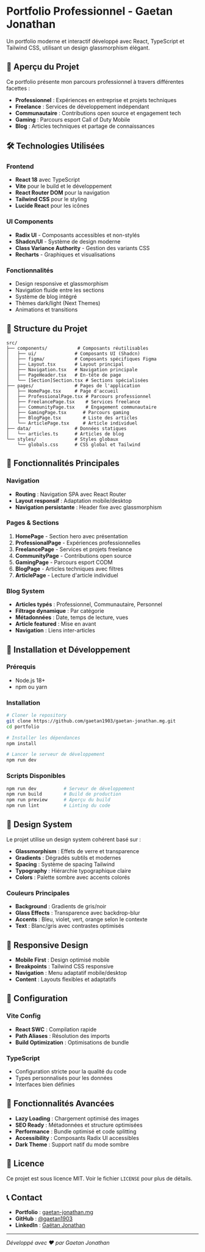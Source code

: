 
# Portfolio Professionnel - Gaetan Jonathan

Un portfolio moderne et interactif développé avec React, TypeScript et Tailwind CSS, utilisant un design glassmorphism élégant.

## 🚀 Aperçu du Projet

Ce portfolio présente mon parcours professionnel à travers différentes facettes :
- **Professionnel** : Expériences en entreprise et projets techniques
- **Freelance** : Services de développement indépendant  
- **Communautaire** : Contributions open source et engagement tech
- **Gaming** : Parcours esport Call of Duty Mobile
- **Blog** : Articles techniques et partage de connaissances

## 🛠️ Technologies Utilisées

### Frontend
- **React 18** avec TypeScript
- **Vite** pour le build et le développement
- **React Router DOM** pour la navigation
- **Tailwind CSS** pour le styling
- **Lucide React** pour les icônes

### UI Components
- **Radix UI** - Composants accessibles et non-stylés
- **Shadcn/UI** - Système de design moderne
- **Class Variance Authority** - Gestion des variants CSS
- **Recharts** - Graphiques et visualisations

### Fonctionnalités
- Design responsive et glassmorphism
- Navigation fluide entre les sections
- Système de blog intégré
- Thèmes dark/light (Next Themes)
- Animations et transitions

## 📁 Structure du Projet

```
src/
├── components/           # Composants réutilisables
│   ├── ui/              # Composants UI (Shadcn)
│   ├── figma/           # Composants spécifiques Figma
│   ├── Layout.tsx       # Layout principal
│   ├── Navigation.tsx   # Navigation principale
│   ├── PageHeader.tsx   # En-tête de page
│   └── [Section]Section.tsx # Sections spécialisées
├── pages/               # Pages de l'application
│   ├── HomePage.tsx     # Page d'accueil
│   ├── ProfessionalPage.tsx # Parcours professionnel
│   ├── FreelancePage.tsx    # Services freelance
│   ├── CommunityPage.tsx    # Engagement communautaire
│   ├── GamingPage.tsx      # Parcours gaming
│   ├── BlogPage.tsx        # Liste des articles
│   └── ArticlePage.tsx     # Article individuel
├── data/                # Données statiques
│   └── articles.ts      # Articles de blog
└── styles/              # Styles globaux
    └── globals.css      # CSS global et Tailwind
```

## 🎯 Fonctionnalités Principales

### Navigation
- **Routing** : Navigation SPA avec React Router
- **Layout responsif** : Adaptation mobile/desktop
- **Navigation persistante** : Header fixe avec glassmorphism

### Pages & Sections
1. **HomePage** - Section hero avec présentation
2. **ProfessionalPage** - Expériences professionnelles
3. **FreelancePage** - Services et projets freelance
4. **CommunityPage** - Contributions open source
5. **GamingPage** - Parcours esport CODM
6. **BlogPage** - Articles techniques avec filtres
7. **ArticlePage** - Lecture d'article individuel

### Blog System
- **Articles typés** : Professionnel, Communautaire, Personnel
- **Filtrage dynamique** : Par catégorie
- **Métadonnées** : Date, temps de lecture, vues
- **Article featured** : Mise en avant
- **Navigation** : Liens inter-articles

## 🚀 Installation et Développement

### Prérequis
- Node.js 18+
- npm ou yarn

### Installation
```bash
# Cloner le repository
git clone https://github.com/gaetan1903/gaetan-jonathan.mg.git
cd portfolio

# Installer les dépendances
npm install

# Lancer le serveur de développement
npm run dev
```

### Scripts Disponibles
```bash
npm run dev          # Serveur de développement
npm run build        # Build de production
npm run preview      # Aperçu du build
npm run lint         # Linting du code
```

## 🎨 Design System

Le projet utilise un design system cohérent basé sur :
- **Glassmorphism** : Effets de verre et transparence
- **Gradients** : Dégradés subtils et modernes
- **Spacing** : Système de spacing Tailwind
- **Typography** : Hiérarchie typographique claire
- **Colors** : Palette sombre avec accents colorés

### Couleurs Principales
- **Background** : Gradients de gris/noir
- **Glass Effects** : Transparence avec backdrop-blur
- **Accents** : Bleu, violet, vert, orange selon le contexte
- **Text** : Blanc/gris avec contrastes optimisés

## 📱 Responsive Design

- **Mobile First** : Design optimisé mobile
- **Breakpoints** : Tailwind CSS responsive
- **Navigation** : Menu adaptatif mobile/desktop
- **Content** : Layouts flexibles et adaptatifs

## 🔧 Configuration

### Vite Config
- **React SWC** : Compilation rapide
- **Path Aliases** : Résolution des imports
- **Build Optimization** : Optimisations de bundle

### TypeScript
- Configuration stricte pour la qualité du code
- Types personnalisés pour les données
- Interfaces bien définies

## 🌟 Fonctionnalités Avancées

- **Lazy Loading** : Chargement optimisé des images
- **SEO Ready** : Métadonnées et structure optimisées
- **Performance** : Bundle optimisé et code splitting
- **Accessibility** : Composants Radix UI accessibles
- **Dark Theme** : Support natif du mode sombre

## 📄 Licence

Ce projet est sous licence MIT. Voir le fichier `LICENSE` pour plus de détails.

## 📞 Contact

- **Portfolio** : [gaetan-jonathan.mg](https://gaetan-jonathan.mg)
- **GitHub** : [@gaetan1903](https://github.com/gaetan1903)
- **LinkedIn** : [Gaëtan Jonathan](https://linkedin.com/in/gaetan-jonathan)

---

*Développé avec ❤️ par Gaetan Jonathan*
  